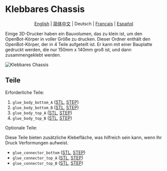 # Klebbares Chassis

<p align="center">
  <a href="README.md">English</a> |
  <a href="README.zh-CN.md">简体中文</a> |
  <span>Deutsch</span> |
  <a href="README.fr-FR.md">Français</a> |
  <a href="README.es-ES.md">Español</a>
</p>

Einige 3D-Drucker haben ein Bauvolumen, das zu klein ist, um den OpenBot-Körper in voller Größe zu drucken.
Dieser Ordner enthält den OpenBot-Körper, der in 4 Teile aufgeteilt ist.
Er kann mit einer Bauplatte gedruckt werden, die nur 150mm x 140mm groß ist, und dann zusammengeklebt werden.

![Klebbares Chassis](../../../../docs/images/glue_body.jpg)

## Teile

Erforderliche Teile:

1) `glue_body_bottom_A` ([STL](glue_body_bottom_A.stl), [STEP](glue_body_bottom_A.step))
2) `glue_body_bottom_B` ([STL](glue_body_bottom_B.stl), [STEP](glue_body_bottom_B.step))
3) `glue_body_top_A` ([STL](glue_body_top_A.stl), [STEP](glue_body_top_A.step))
4) `glue_body_top_B` ([STL](glue_body_top_B.stl), [STEP](glue_body_top_B.step))

Optionale Teile:

Diese Teile bieten zusätzliche Klebefläche, was hilfreich sein kann, wenn Ihr Druck Verformungen aufweist.

* `glue_connector_bottom` ([STL](glue_connector_bottom.stl), [STEP](glue_connector_bottom.step))
* `glue_connector_top_A` ([STL](glue_connector_top_A.stl), [STEP](glue_connector_top_A.step))
* `glue_connector_top_B` ([STL](glue_connector_top_B.stl), [STEP](glue_connector_top_B.step))
